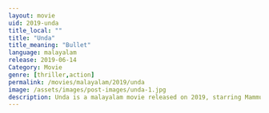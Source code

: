 ```yaml
---
layout: movie
uid: 2019-unda
title_local: ""
title: "Unda"
title_meaning: "Bullet"
language: malayalam
release: 2019-06-14
Category: Movie
genre: [thriller,action]
permalink: /movies/malayalam/2019/unda
image: /assets/images/post-images/unda-1.jpg
description: Unda is a malayalam movie released on 2019, starring Mammuty directed and co-written by Khalid Rahman.
---
```

